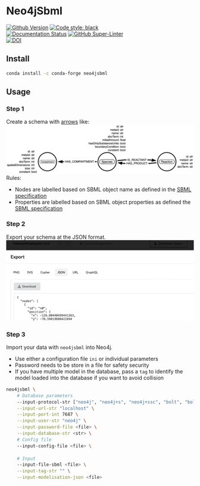 # Neo4jSbml

[![Github Version](https://img.shields.io/github/v/release/brsynth/neo4jsbml?display_name=tag&sort=semver)](version) [![Code style: black](https://img.shields.io/badge/code%20style-black-000000.svg)](https://github.com/psf/black)  
[![Documentation Status](https://readthedocs.org/projects/neo4jsbml/badge/?version=latest)](https://neo4jsbml.readthedocs.io/en/latest/?badge=latest) [![GitHub Super-Linter](https://github.com/brsynth/neo4jsbml/workflows/Tests/badge.svg)](https://github.com/marketplace/actions/super-linter)  
[![DOI](https://zenodo.org/badge/585859244.svg)](https://zenodo.org/badge/latestdoi/585859244)  

## Install

```sh
conda install -c conda-forge neo4jsbml
```

## Usage

### Step 1

Create a schema with [arrows](https://arrows.app) like:  
![schema](docs/_static/PathwayModelisation-1.0.0.arrows.png "Schema SBML")  
Rules:
* Nodes are labelled based on SBML object name as defined in the [SBML specification](https://sbml.org)
* Properties are labelled based on SBML object properties as defined the [SBML specification](https://sbml.org)

### Step 2

Export your schema at the JSON format.  
![schema](docs/_static/arrows.dwl.png "Download JSON")

### Step 3

Import your data with `neo4jsbml` into Neo4j.  
* Use either a configuration file `ini` or individual parameters
* Password needs to be store in a file for safety security
* If you have multiple model in the database, pass a `tag` to identify the model loaded into the database if you want to avoid collision

```sh
neo4jsbml \
    # Database parameters
    --input-protocol-str ["neo4j", "neo4j+s", "neo4j+ssc", "bolt", "bolt+s", "bolt+ssc"] \
    --input-url-str "localhost" \
    --input-port-int 7687 \
    --input-user-str "neo4j" \
    --input-password-file <file> \
    --input-database-str <str> \
    # Config file
    --input-config-file <file> \

    # Input
    --input-file-sbml <file> \
    --input-tag-str "" \
    --input-modelisation-json <file>
```
